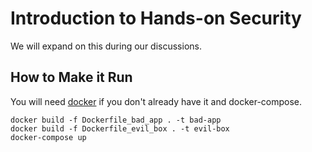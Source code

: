 # Introduction to Hands-on Security
We will expand on this during our discussions.

## How to Make it Run
You will need [docker](https://www.docker.com/products/docker-desktop/) if you don't already have it and docker-compose.
```
docker build -f Dockerfile_bad_app . -t bad-app
docker build -f Dockerfile_evil_box . -t evil-box
docker-compose up
```

